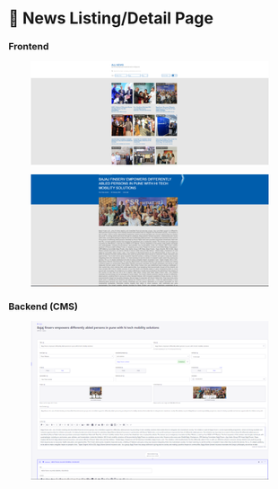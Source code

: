 # 📎 News Listing/Detail Page

### **Frontend**

<figure><img src="../../.gitbook/assets/news-amd-media-listing-page.png" alt=""><figcaption></figcaption></figure>

<figure><img src="../../.gitbook/assets/news-amd-media-detail-page.png" alt=""><figcaption></figcaption></figure>

### Backend (CMS)

<figure><img src="../../.gitbook/assets/news-amd-media-listing-page-cms.png" alt=""><figcaption></figcaption></figure>
